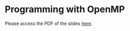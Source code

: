 # Programming with OpenMP

Please access the PDF of the slides
[here](/_static/pdfs/Parallel_Programming_OpenMP.pdf).
